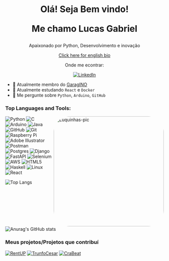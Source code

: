 <h1 align='center'>
  <p align='center'>Olá! Seja Bem vindo!</p>
  <p align='center'>Me chamo Lucas Gabriel</p>
</h1>
<div align='center'>
<p align='center'>Apaixonado por Python, Desenvolvimento e inovação</p>
  
[Click here for english bio](https://github.com/LucasGdBS/LucasGdBS/tree/English)

</div>


<div align='center'>
  Onde me econtrar:
  
  [![LinkedIn](https://img.shields.io/badge/linkedin-%230077B5.svg?style=for-the-badge&logo=linkedin&logoColor=white)](https://www.linkedin.com/in/lucasgdbs/)
  
</div>

- 🔭 Atualmente membro do [GaragINO](https://github.com/garagino)
- 🌱 Atualmente estudando `React` e `Docker`
- 💬 Me pergunte sobre `Python`, `Arduino`, `GitHub`

<h3>Top Languages and Tools:</h1>  
<img align="right" alt="Luquinhas-pic" height="350" style="border-radius:50px;" src="https://github.com/LucasGdBS/LucasGdBS/assets/114539692/43249930-1c10-4e2c-95ba-be5fc8af1270">



![Python](https://img.shields.io/badge/python-3670A0?style=for-the-badge&logo=python&logoColor=ffdd54)
![C](https://img.shields.io/badge/c-%2300599C.svg?style=for-the-badge&logo=c&logoColor=white)
![Arduino](https://img.shields.io/badge/-Arduino-00979D?style=for-the-badge&logo=Arduino&logoColor=white)
![Java](https://img.shields.io/badge/java-%23ED8B00.svg?style=for-the-badge&logo=openjdk&logoColor=white)
![GitHub](https://img.shields.io/badge/github-%23121011.svg?style=for-the-badge&logo=github&logoColor=white)
![Git](https://img.shields.io/badge/git-%23F05033.svg?style=for-the-badge&logo=git&logoColor=white)
![Raspberry Pi](https://img.shields.io/badge/-RaspberryPi-C51A4A?style=for-the-badge&logo=Raspberry-Pi)
![Adobe Illustrator](https://img.shields.io/badge/adobe%20illustrator-%23FF9A00.svg?style=for-the-badge&logo=adobe%20illustrator&logoColor=white)
![Postman](https://img.shields.io/badge/Postman-FF6C37?style=for-the-badge&logo=postman&logoColor=white)
![Postgres](https://img.shields.io/badge/postgres-%23316192.svg?style=for-the-badge&logo=postgresql&logoColor=white)
![Django](https://img.shields.io/badge/django-%23092E20.svg?style=for-the-badge&logo=django&logoColor=white)
![FastAPI](https://img.shields.io/badge/FastAPI-005571?style=for-the-badge&logo=fastapi)
![Selenium](https://img.shields.io/badge/-selenium-%43B02A?style=for-the-badge&logo=selenium&logoColor=white)
![AWS](https://img.shields.io/badge/AWS-%23FF9900.svg?style=for-the-badge&logo=amazon-aws&logoColor=white)
![HTML5](https://img.shields.io/badge/html5-%23E34F26.svg?style=for-the-badge&logo=html5&logoColor=white)
![Haskell](https://img.shields.io/badge/Haskell-5e5086?style=for-the-badge&logo=haskell&logoColor=white)
![Linux](https://img.shields.io/badge/Linux-FCC624?style=for-the-badge&logo=linux&logoColor=black)
![React](https://img.shields.io/badge/react-%2320232a.svg?style=for-the-badge&logo=react&logoColor=%2361DAFB)

![Top Langs](https://github-readme-stats.vercel.app/api/top-langs/?username=Lucasgdbs&layout=compact&theme=dark&card_width=465)  
![Anurag's GitHub stats](https://github-readme-stats.vercel.app/api?username=Lucasgdbs&hide=contribs,issues&count_private=true&show_icons=true&theme=dark)

### Meus projetos/Projetos que contribuí

[![RentUP](https://github-readme-stats.vercel.app/api/pin/?username=Lucasgdbs&repo=Emprestimo-de-itens&title_color=C9D1D9&icon_color=8B949E&text_color=8B949E&bg_color=0D1117)](https://github.com/LucasGdBS/RentUP)
[![TrunfoCesar](https://github-readme-stats.vercel.app/api/pin/?username=Lucasgdbs&repo=trunfo-cesar&title_color=C9D1D9&icon_color=8B949E&text_color=8B949E&bg_color=0D1117)](https://github.com/LucasGdBS/trunfo-cesar)
[![CraBeat](https://github-readme-stats.vercel.app/api/pin/?username=Lucasgdbs&repo=CrabeatPlay&title_color=C9D1D9&icon_color=8B949E&text_color=8B949E&bg_color=0D1117)](https://github.com/LucasGdBS/CrabeatPlay)









